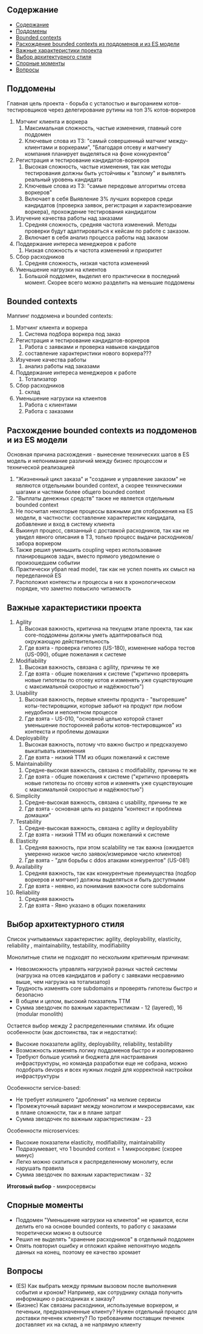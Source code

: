 ## Содержание

- [Содержание](#содержание)
- [Поддомены](#поддомены)
- [Bounded contexts](#bounded-contexts)
- [Расхождение bounded contexts из поддоменов и из ES модели](#расхождение-bounded-contexts-из-поддоменов-и-из-es-модели)
- [Важные характеристики проекта](#важные-характеристики-проекта)
- [Выбор архитектурного стиля](#выбор-архитектурного-стиля)
- [Спорные моменты](#спорные-моменты)
- [Вопросы](#вопросы)


## Поддомены

Главная цель проекта - борьба с усталостью и выгоранием котов-тестировщиков через делегирование рутины на топ 3% котов-воркеров

1. Мэтчинг клиента и воркера
   1. Максимальная сложность, частые изменения, главный core поддомен
   2. Ключевые слова из ТЗ: "самый совершенный матчинг между-клиентами и воркерами", "Благодаря отсеву и матчингу компания планирует выделяться на фоне конкурентов"
2. Регистрация и тестирование кандидатов-воркеров
   1. Высокая сложность, частые изменения, так как методы тестирования должны быть устойчивы к "взлому" и выявлять реальный уровень кандидата
   2. Ключевые слова из ТЗ: "самые передовые алгоритмы отсева воркеров"
   3. Включает в себя Выявление 3% лучших воркеров среди кандидатов (проверка заявок, регистрация и характезирование воркера), прохождение тестирования кандидатом
3. Изучение качества работы над заказами
   1. Средняя сложность, средняя частота изменений. Методы проверки будут адаптироваться к кейсам по работе с заказом.
   2. Включает в себя анализ процесса работы над заказом
4. Поддержание интереса менеджеров к работе
   1. Низкая сложность и частота изменений и приоритет
5. Сбор расходников
   1. Средняя сложность, низкая частота изменений
6. Уменьшение нагрузки на клиентов
   1. Большой поддомен, выделил его практически в последний момент. Скорее всего можно разделить на меньшие поддомены

## Bounded contexts

Маппинг поддомена и bounded contexts:
1. Мэтчинг клиента и воркера
   1. Система подбора воркера под заказ
2. Регистрация и тестирование кандидатов-воркеров
   1. Работа с заявками и проверка навыков кандидатов
   2. составление характеристики нового воркера???
3. Изучение качества работы
   1. анализ работы над заказами
4. Поддержание интереса менеджеров к работе
   1. Тотализатор
5. Сбор расходников
   1. склад
6. Уменьшение нагрузки на клиентов
   1. Работа с клиентами
   2. Работа с заказами

## Расхождение bounded contexts из поддоменов и из ES модели

Основная причина расхождения - вынесение технических шагов в ES модель и непонимание различий между бизнес процессом и технической реализацией

1. "Жизненный цикл заказа" и "создание и управление заказом" не являются отдельными bounded context, а скорее техническими шагами и частями более общего bounded context
2. "Выплаты денежных средств" также не является отдельным bounded context
3. Не посчитал некоторые процессы важными для отображения на ES модели, в частности: составление характеристик кандидата, добавление и вход в систему клиента
4. Выкинул процесс, связанный с доставкой расходников, так как не увидел явного описания в ТЗ, только процесс выдачи расходников/забора воркером
5. Также решил уменьшить coupling через использование планировщиков задач, вместо прямого уведомление о произошедшем событии
6. Практически убрал read model, так как не успел понять их смысл на переделанной ES
7. Расположил контексты и процессы в них в хронологическом порядке, что заметно повысило читаемость

## Важные характеристики проекта

1. Agility
   1. Высокая важность, критична на текущем этапе проекта, так как core-поддомены должны уметь адаптироваться под окружающую действительность
   2. Где взята - проверка гипотез (US-180), изменение набора тестов (US-090), общие пожелания к системе
2. Modifiability
   1. Высокая важность, связана с agility, причины те же
   2. Где взята - общие пожелания к системе ("критично проверять новые гипотезы по отсеву котов и изменять уже существующие с максимальной скоростью и надёжностью")
3. Usability
    1. Высокая важность, первые клиенты продукта - "выгоревшие" коты-тестировщики, которые забьют на продукт при любом неудобном и непонятном процессе
    2. Где взята - US-010, "основной целью которой станет уменьшение посторонней работы котов-тестировщиков" из контекста и проблемы домашки
4. Deployability
   1. Высокая важность, потому что важно быстро и предсказуемо выкатывать изменения
   2. Где взята - низкий TTM из общих пожеланий к системе
5. Maintainability
   1. Средне-высокая важность, связана с modifiability, причины те же
   2. Где взята - общие пожелания к системе ("критично проверять новые гипотезы по отсеву котов и изменять уже существующие с максимальной скоростью и надёжностью")
6. Simplicity
    1. Средне-высокая важность, связана с usability, причины те же
    2. Где взята - основная цель из раздела "контекст и проблема домашки"
7. Testability
   1. Средне-высокая важность, связана с agility и deployability
   2. Где взята - низкий TTM из общих пожеланий к системе
8. Elasticity
   1. Средняя важность, при этом scalability не так важна (ожидается умеренно низкое число заявок/измеримое число клиентов)
   2. Где взята - "для борьбы с ddos атаками конкурентов" (US-081)
9. Availability
   1. Средняя важность, так как конкурентные преимущества (подбор воркеров и мэтчинг) должны выделяться и быть доступными
   2. Где взята - неявно, из понимания важности core subdomains
10. Reliability
    1. Средняя важность
    2. Где взята - Явно указано в общих пожеланиях

## Выбор архитектурного стиля

Список учитываемых характеристик: agility, deployability, elasticity, reliability , maintainability, testability, modifiability

Монолитные стили не подходят по нескольким критичным причинам:
- Невозможность управлять нагрузкой разных частей системы (нагрузка на отсев кандидатов и работу с заявками несравнимо выше, чем нагрузка на тотализатор)
- Трудность изменять core subdomains и проверять гипотезы быстро и безопасно
- В общем и целом, высокий показатель TTM
- Сумма звездочек по важным характеристикам - 12 (layered), 16 (modular monolith)

Остается выбор между 2 распределенными стилями. Их общие особенности (как достоинства, так и недостатки):
- Высокие показатели agility, deployability, reliability, testability
- Возможность изменять логику поддоменов быстро и изолированно
- Требуют больше усилий и бюджета для настраивания инфраструктуры, но команда разработки еще не собрана, можно подобрать devops и всех нужных людей для корректной настройки инфраструктуры

Особенности service-based:
- Не требует излишнего "дробления" на мелкие сервисы
- Промежуточный вариант между монолитом и микросервисами, как в плане сложности, так и в плане затрат
- Сумма звездочек по важным характеристикам - 23

Особенности microservices:
- Высокие показатели elasticity, modifiability, maintainability
- Подразумевает, что 1 bounded context = 1 микросервис (скорее минус)
- Легко можно скатиться к распределенному монолиту, если нарушать правила
- Сумма звездочек по важным характеристикам - 32

**Итоговый выбор** - микросервисы

## Спорные моменты

- Поддомен "Уменьшение нагрузки на клиентов" не нравится, если делить его на основе bounded contexts, то работу с заказами теоретически можно в outsource
- Решил не выделять "хранение расходников" в отдельный поддомен
- Опять повторил ошибку и отложил крайне непонятную модель данных на конец, поэтому ее качество хромает

## Вопросы

- (ES) Как выбрать между прямым вызовом после выполнения события и кроном? Например, как сотруднику склада получить информацию о расходниках к заказу?
- (Бизнес) Как связаны расходники, используемые воркером, и печеньки, предназначенные клиенту? Нужен отдельный процесс для доставки печенек клиенту? По требованиям поставщик печенек доставляет их на склад, а не напрямую клиенту
